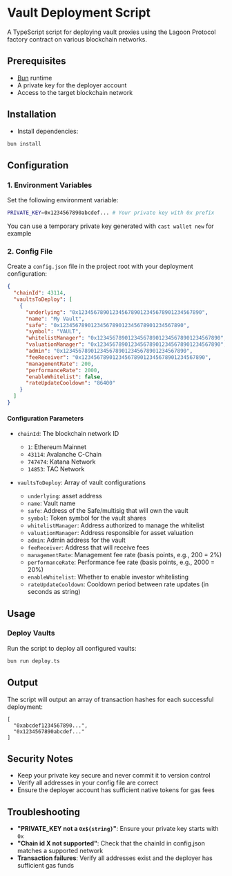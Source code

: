 # Vault Deployment Script

A TypeScript script for deploying vault proxies using the Lagoon Protocol factory contract on various blockchain networks.

## Prerequisites

- [Bun](https://bun.sh/) runtime
- A private key for the deployer account
- Access to the target blockchain network

## Installation

* Install dependencies:
```bash
bun install
```

## Configuration

### 1. Environment Variables

Set the following environment variable:

```bash
PRIVATE_KEY=0x1234567890abcdef... # Your private key with 0x prefix
```

You can use a temporary private key generated with `cast wallet new` for example

### 2. Config File

Create a `config.json` file in the project root with your deployment configuration:

```json
{
  "chainId": 43114,
  "vaultsToDeploy": [
    {
      "underlying": "0x1234567890123456789012345678901234567890",
      "name": "My Vault",
      "safe": "0x1234567890123456789012345678901234567890",
      "symbol": "VAULT",
      "whitelistManager": "0x1234567890123456789012345678901234567890",
      "valuationManager": "0x1234567890123456789012345678901234567890",
      "admin": "0x1234567890123456789012345678901234567890",
      "feeReceiver": "0x1234567890123456789012345678901234567890",
      "managementRate": 200,
      "performanceRate": 2000,
      "enableWhitelist": false,
      "rateUpdateCooldown": "86400"
    }
  ]
}
```

#### Configuration Parameters

- `chainId`: The blockchain network ID
  - `1`: Ethereum Mainnet
  - `43114`: Avalanche C-Chain
  - `747474`: Katana Network
  - `14853`: TAC Network

- `vaultsToDeploy`: Array of vault configurations
  - `underlying`: asset address
  - `name`: Vault name
  - `safe`: Address of the Safe/multisig that will own the vault
  - `symbol`: Token symbol for the vault shares
  - `whitelistManager`: Address authorized to manage the whitelist
  - `valuationManager`: Address responsible for asset valuation
  - `admin`: Admin address for the vault
  - `feeReceiver`: Address that will receive fees
  - `managementRate`: Management fee rate (basis points, e.g., 200 = 2%)
  - `performanceRate`: Performance fee rate (basis points, e.g., 2000 = 20%)
  - `enableWhitelist`: Whether to enable investor whitelisting
  - `rateUpdateCooldown`: Cooldown period between rate updates (in seconds as string)

## Usage

### Deploy Vaults

Run the script to deploy all configured vaults:

```bash
bun run deploy.ts
```

## Output

The script will output an array of transaction hashes for each successful deployment:

```
[
  "0xabcdef1234567890...",
  "0x1234567890abcdef..."
]
```

## Security Notes

- Keep your private key secure and never commit it to version control
- Verify all addresses in your config file are correct
- Ensure the deployer account has sufficient native tokens for gas fees

## Troubleshooting

- **"PRIVATE_KEY not a `0x${string}`"**: Ensure your private key starts with `0x`
- **"Chain id X not supported"**: Check that the chainId in config.json matches a supported network
- **Transaction failures**: Verify all addresses exist and the deployer has sufficient gas funds

